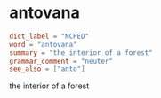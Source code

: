# antovana

``` toml
dict_label = "NCPED"
word = "antovana"
summary = "the interior of a forest"
grammar_comment = "neuter"
see_also = ["anto"]
```

the interior of a forest

